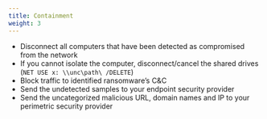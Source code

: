 ```yaml
---
title: Containment
weight: 3
---
```

- Disconnect all computers that have been detected as compromised from the network
- If you cannot isolate the computer, disconnect/cancel the shared drives (`NET USE x: \\unc\path\ /DELETE`)
- Block traffic to identified ransomware’s C&C
- Send the undetected samples to your endpoint security provider
- Send the uncategorized malicious URL, domain names and IP to your perimetric security provider
